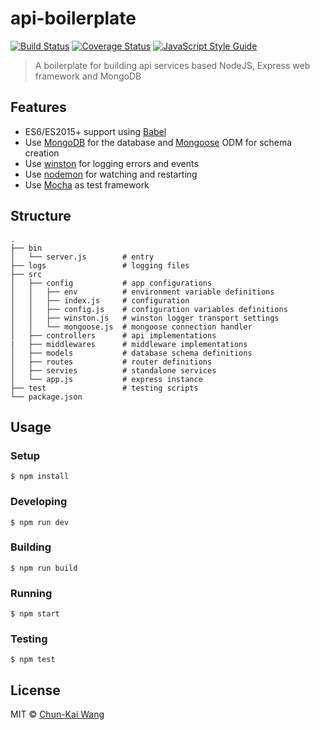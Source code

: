 # api-boilerplate

[![Build Status][travis-image]][travis-url]
[![Coverage Status][codecov-image]][codecov-url]
[![JavaScript Style Guide][standardjs-image]][standardjs-url]

> A boilerplate for building api services based NodeJS, Express web framework and MongoDB

## Features

- ES6/ES2015+ support using [Babel](https://babeljs.io)
- Use [MongoDB](https://www.mongodb.com/) for the database and [Mongoose](https://github.com/Automattic/mongoose) ODM for schema creation
- Use [winston](https://github.com/winstonjs/winston) for logging errors and events
- Use [nodemon](https://github.com/remy/nodemon) for watching and restarting
- Use [Mocha](https://github.com/mochajs/mocha) as test framework

## Structure

```
.
├── bin
│   └── server.js        # entry
├── logs                 # logging files
├── src
│   ├── config           # app configurations
│   │   ├── env          # environment variable definitions
│   │   ├── index.js     # configuration
│   │   ├── config.js    # configuration variables definitions
│   │   ├── winston.js   # winston logger transport settings
│   │   └── mongoose.js  # mongoose connection handler
│   ├── controllers      # api implementations
|   ├── middlewares      # middleware implementations
│   ├── models           # database schema definitions
│   ├── routes           # router definitions
│   ├── servies          # standalone services
│   └── app.js           # express instance
├── test                 # testing scripts
└── package.json
```

## Usage

### Setup

```
$ npm install
```

### Developing

```
$ npm run dev
```

### Building

```
$ npm run build
```

### Running

```
$ npm start
```

### Testing

```
$ npm test
```

## License

MIT © [Chun-Kai Wang](https://github.com/chunkai1312)

[travis-image]: https://img.shields.io/travis/chunkai1312/api-boilerplate.svg
[travis-url]: https://travis-ci.org/chunkai1312/api-boilerplate
[codecov-image]: https://img.shields.io/codecov/c/github/chunkai1312/api-boilerplate.svg
[codecov-url]: https://codecov.io/gh/chunkai1312/api-boilerplate
[standardjs-image]: https://img.shields.io/badge/code%20style-standard-brightgreen.svg
[standardjs-url]: http://standardjs.com/
